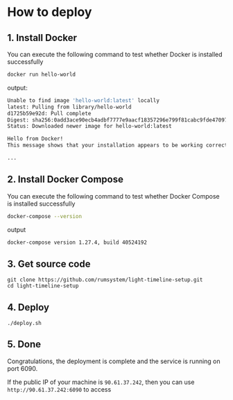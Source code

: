 # How to deploy

## 1. Install Docker

You can execute the following command to test whether Docker is installed successfully

```bash
docker run hello-world
```

output:

```bash
Unable to find image 'hello-world:latest' locally
latest: Pulling from library/hello-world
d1725b59e92d: Pull complete
Digest: sha256:0add3ace90ecb4adbf7777e9aacf18357296e799f81cabc9fde470971e499788
Status: Downloaded newer image for hello-world:latest

Hello from Docker!
This message shows that your installation appears to be working correctly.

...
```

## 2. Install Docker Compose

You can execute the following command to test whether Docker Compose is installed successfully

```bash
docker-compose --version
```

output

```bash
docker-compose version 1.27.4, build 40524192
```

## 3. Get source code

```
git clone https://github.com/rumsystem/light-timeline-setup.git
cd light-timeline-setup
```

## 4. Deploy

```
./deploy.sh
```

## 5. Done

Congratulations, the deployment is complete and the service is running on port 6090.

If the public IP of your machine is `90.61.37.242`, then you can use `http://90.61.37.242:6090` to access